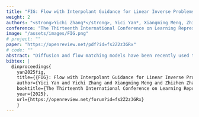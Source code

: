 ```yaml
---
title: "FIG: Flow with Interpolant Guidance for Linear Inverse Problems"
weight: 2
authors: "<strong>Yichi Zhang*</strong>, Yici Yan*, Xiangming Meng, Zhizhen Zhao"
conference: "The Thirteenth International Conference on Learning Representations (ICLR), 2025."
image: "/assets/images/FIG.png"
# project: ""
paper: "https://openreview.net/pdf?id=fs2Z2z3GRx"
# code: ""
abstract: "Diffusion and flow matching models have been recently used to solve various linear inverse problems such as image restoration. Using a pre-trained diffusion or flow-matching model as a prior, most existing methods modify the reverse-time sampling process by incorporating the likelihood information from the measurement. However, they struggle in challenging scenarios, e.g., in case of high measurement noise or severe ill-posedness. In this paper, we propose Flow with Interpolant Guidance (FIG), an algorithm where the reverse-time sampling is efficiently guided with measurement interpolants through theoretically justified schemes. Experimentally, we demonstrate that FIG efficiently produce highly competitive results on a variety of linear image reconstruction tasks on natural image datasets. We improve upon state-of-the-art baseline algorithms, especially for challenging tasks. Code will be released. "
bibtex: |
  @inproceedings{
    yan2025fig,
    title={{FIG}: Flow with Interpolant Guidance for Linear Inverse Problems},
    author={Yici Yan and Yichi Zhang and Xiangming Meng and Zhizhen Zhao},
    booktitle={The Thirteenth International Conference on Learning Representations},
    year={2025},
    url={https://openreview.net/forum?id=fs2Z2z3GRx}
    }
---
```

